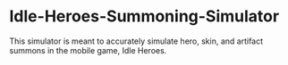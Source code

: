 # Idle-Heroes-Summoning-Simulator
This simulator is meant to accurately simulate hero, skin, and artifact summons in the mobile game, Idle Heroes.
